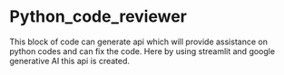 # Python_code_reviewer
This block of code can generate api which will provide assistance on python codes and can fix the code. Here by using streamlit and google generative AI this api is created. 

